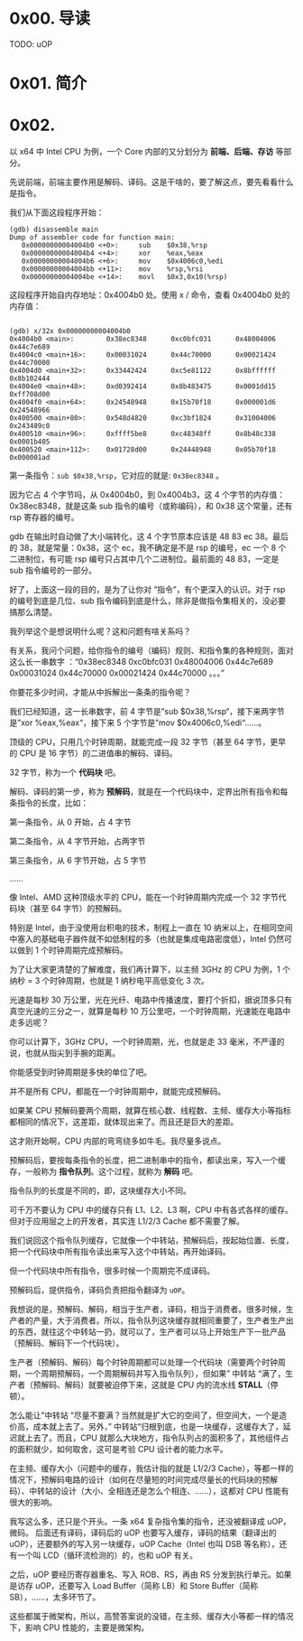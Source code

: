 # 0x00. 导读

TODO: uOP

# 0x01. 简介

# 0x02.

以 x64 中 Intel CPU 为例，一个 Core 内部的又分划分为 **前端、后端、存访** 等部分。

先说前端，前端主要作用是解码、译码。这是干啥的，要了解这点，要先看看什么是指令。

我们从下面这段程序开始：
```
(gdb) disassemble main
Dump of assembler code for function main:
   0x00000000004004b0 <+0>:     sub    $0x38,%rsp
   0x00000000004004b4 <+4>:     xor    %eax,%eax
   0x00000000004004b6 <+6>:     mov    $0x4006c0,%edi
   0x00000000004004bb <+11>:    mov    %rsp,%rsi
   0x00000000004004be <+14>:    movl   $0x3,0x10(%rsp)
```
这段程序开始自内存地址：0x4004b0 处。使用 x / 命令，查看 0x4004b0 处的内存值：
```

(gdb) x/32x 0x00000000004004b0
0x4004b0 <main>:        0x38ec8348      0xc0bfc031      0x48004006      0x44c7e689
0x4004c0 <main+16>:     0x00031024      0x44c70000      0x00021424      0x44c70000
0x4004d0 <main+32>:     0x33442424      0xc5e81122      0x8bffffff      0x8b102444
0x4004e0 <main+48>:     0xd0392414      0x8b483475      0x0001dd15      0xff708d00
0x4004f0 <main+64>:     0x24548948      0x15b70f18      0x000001d6      0x24548966
0x400500 <main+80>:     0x548d4820      0xc3bf1824      0x31004006      0x243489c0
0x400510 <main+96>:     0xffff5be8      0xc48348ff      0x8b48c338      0x0001b405
0x400520 <main+112>:    0x01728d00      0x24448948      0x05b70f18      0x000001ad
```
第一条指令：`sub $0x38,%rsp`，它对应的就是: `0x38ec8348` 。

因为它占 4 个字节吗，从 0x4004b0，到 0x4004b3，这 4 个字节的内存值：0x38ec8348，就是这条 sub 指令的编号（或称编码），和 0x38 这个常量，还有 rsp 寄存器的编号。

gdb 在输出时自动做了大小端转化，这 4 个字节原本应该是 48 83 ec 38。最后的 38，就是常量：0x38，这个 ec，我不确定是不是 rsp 的编号，ec 一个 8 个二进制位，有可能 rsp 编号只占其中几个二进制位。最前面的 48 83，一定是 sub 指令编号的一部分。

好了，上面这一段的目的，是为了让你对 “指令”，有个更深入的认识。对于 rsp 的编号到底是几位、sub 指令编码到底是什么，除非是做指令集相关的，没必要搞那么清楚。

我列举这个是想说明什么呢？这和问题有啥关系吗？

有关系，我问个问题，给你指令的编号（编码）规则、和指令集的各种规则，面对这么长一串数字 ：“0x38ec8348 0xc0bfc031 0x48004006 0x44c7e689 0x00031024 0x44c70000 0x00021424 0x44c70000 。。。”

你要花多少时间，才能从中拆解出一条条的指令呢？

我们已经知道，这一长串数字，前 4 字节是”sub $0x38,%rsp“，接下来两字节是”xor %eax,%eax“，接下来 5 个字节是”mov $0x4006c0,%edi“……。

顶级的 CPU，只用几个时钟周期，就能完成一段 32 字节（甚至 64 字节，更早的 CPU 是 16 字节）的二进值串的解码、译码。

32 字节，称为一个 **代码块** 吧。

解码、译码的第一步，称为 **预解码**，就是在一个代码块中，定界出所有指令和每条指令的长度，比如：

第一条指令，从 0 开始，占 4 字节

第二条指令，从 4 字节开始，占两字节

第三条指令，从 6 字节开始，占 5 字节

……

像 Intel、AMD 这种顶级水平的 CPU，能在一个时钟周期内完成一个 32 字节代码块（甚至 64 字节）的预解码。

特别是 Intel，由于没使用台积电的技术，制程上一直在 10 纳米以上，在相同空间中塞入的基础电子器件就不如低制程的多（也就是集成电路密度低），Intel 仍然可以做到 1 个时钟周期完成预解码。


为了让大家更清楚的了解难度，我们再计算下，以主频 3GHz 的 CPU 为例，1 个纳秒 = 3 个时钟周期，也就是 1 纳秒电平高低变化 3 次。

光速是每秒 30 万公里，光在光纤、电路中传播速度，要打个折扣，据说顶多只有真空光速的三分之一，就算是每秒 10 万公里吧，一个时钟周期，光速能在电路中走多远呢？

你可以计算下，3GHz CPU，一个时钟周期，光，也就是走 33 毫米，不严谨的说，也就从指尖到手腕的距离。

你能感受到时钟周期是多快的单位了吧。

并不是所有 CPU，都能在一个时钟周期中，就能完成预解码。

如果某 CPU 预解码要两个周期，就算在核心数、线程数、主频、缓存大小等指标都相同的情况下，这差距，就体现出来了。而且还是巨大的差距。

这才刚开始啊，CPU 内部的弯弯绕多如牛毛。我尽量多说点。

预解码后，要按每条指令的长度，把二进制串中的指令，都读出来，写入一个缓存，一般称为 **指令队列**。这个过程，就称为 **解码** 吧。

指令队列的长度是不同的，即，这块缓存大小不同。

可千万不要认为 CPU 中的缓存只有 L1、L2、L3 啊，CPU 中有各式各样的缓存。但对于应用层之上的开发者，其实连 L1/2/3 Cache 都不需要了解。

我们说回这个指令队列缓存，它就像一个中转站，预解码后，按起始位置、长度，把一个代码块中所有指令读出来写入这个中转站，再开始译码。

但一个代码块中所有指令，很多时候一个周期完不成译码。

预解码后，提供指令，译码负责把指令翻译为 `uOP`。

我想说的是，预解码、解码，相当于生产者，译码，相当于消费者。很多时候，生产者的产量，大于消费者。所以，指令队列这块缓存就相同重要了，生产者生产出的东西，就往这个中转站一扔，就可以了，生产者可以马上开始生产下一批产品（预解码、解码下一个代码块）。

生产者（预解码、解码）每个时钟周期都可以处理一个代码块（需要两个时钟周期，一个周期预解码，一个周期解码并写入指令队列），但如果” 中转站 “满了，生产者（预解码、解码）就要被迫停下来，这就是 CPU 内的流水线 **STALL**（停顿）。

怎么能让”中转站 “尽量不要满？当然就是扩大它的空间了，但空间大，一个是造价高，成本就上去了。另外，” 中转站“归根到底，也是一块缓存，这缓存大了，延迟就上去了。而且，CPU 就那么大块地方，指令队列占的面积多了，其他组件占的面积就少，如何取舍，这可是考验 CPU 设计者的能力水平。

在主频、缓存大小（问题中的缓存，我估计指的就是 L1/2/3 Cache），等都一样的情况下，预解码电路的设计（如何在尽量短的时间完成尽量长的代码块的预解码）、中转站的设计（大小、全相连还是怎么个相连、……），这都对 CPU 性能有很大的影响。

我写这么多，还只是个开头。一条 x64 复杂指令集的指令，还没被翻译成 uOP，微码。
后面还有译码，译码后的 uOP 也要写入缓存，译码的结果（翻译出的 uOP），还要额外的写入另一块缓存，uOP Cache（Intel 也叫 DSB 等名称），还有一个叫 LCD（循环流检测的）的，也和 uOP 有关。

之后，uOP 要经历寄存器重名、写入 ROB、RS，再由 RS 分发到执行单元。如果是访存 uOP，还要写入 Load Buffer（简称 LB）和 Store Buffer（简称 SB），……，太多环节了。

这些都属于微架构，所以，高赞答案说的没错，在主频、缓存大小等都一样的情况下，影响 CPU 性能的，主要是微架构。